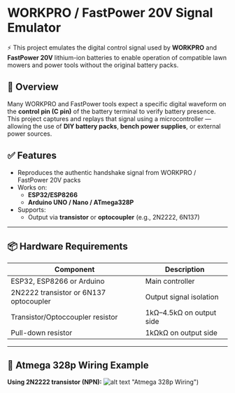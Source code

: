 # WORKPRO / FastPower 20V Signal Emulator

⚡️ This project emulates the digital control signal used by **WORKPRO** and **FastPower 20V** lithium-ion batteries to enable operation of compatible lawn mowers and power tools without the original battery packs.

## 🔧 Overview

Many WORKPRO and FastPower tools expect a specific digital waveform on the **control pin (C pin)** of the battery terminal to verify battery presence. This project captures and replays that signal using a microcontroller — allowing the use of **DIY battery packs**, **bench power supplies**, or external power sources.

## ✅ Features

- Reproduces the authentic handshake signal from WORKPRO / FastPower 20V packs
- Works on:
  - **ESP32/ESP8266**
  - **Arduino UNO / Nano / ATmega328P**
- Supports:
  - Output via **transistor** or **optocoupler** (e.g., 2N2222, 6N137)
---
## 📦 Hardware Requirements

| Component         | Description                              |
|------------------|------------------------------------------|
| ESP32, ESP8266 or Arduino | Main controller                          |
| 2N2222 transistor or 6N137 optocoupler | Output signal isolation |
| Transistor/Optoccoupler resistor | 1kΩ–4.5kΩ on output side                  |
| Pull-down resistor | 1kΩkΩ on output side                  |
---



## 🧰 Atmega 328p Wiring Example

**Using 2N2222 transistor (NPN):**
![alt text](https://github.com/me-bad-dev/fauxpower-20v/blob/main/Atmega328_scheme.png) "Atmega 328p Wiring")
